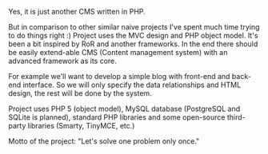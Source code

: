 Yes, it is just another CMS written in PHP.

But in comparison to other similar naive projects I've spent much time trying to do things right :) Project uses the MVC design and PHP object model. It's been a bit inspired by RoR and another frameworks. In the end there should be easily extend-able CMS (Content management system) with an advanced framework as its core.

For example we'll want to develop a simple blog with front-end and back-end interface. So we will only specify the data relationships and HTML design, the rest will be done by the system.

Project uses PHP 5 (object model), MySQL database (PostgreSQL and SQLite is planned), standard PHP libraries and some open-source third-party libraries (Smarty, TinyMCE, etc.)

Motto of the project: "Let's solve one problem only once."